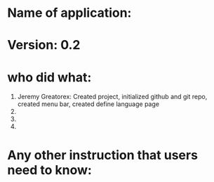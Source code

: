# Name of application: 
# Version: 0.2

# who did what:
1. Jeremy Greatorex: Created project, initialized github and git repo, created menu bar, created define language page
2. 
3. 
3. 


# Any other instruction that users need to know:



